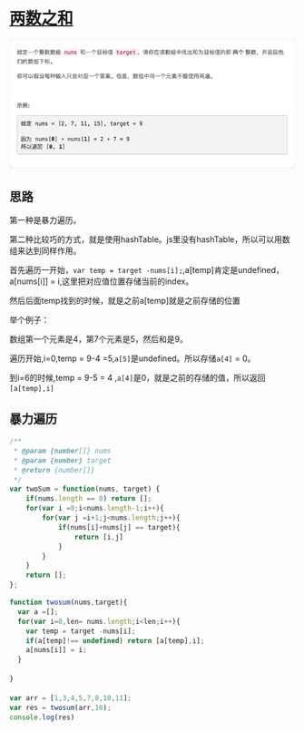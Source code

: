 # [两数之和](https://leetcode-cn.com/problems/two-sum/)

![twoSum](./imgs/twoSum.png)

## 思路

第一种是暴力遍历。

第二种比较巧的方式，就是使用hashTable。js里没有hashTable，所以可以用数组来达到同样作用。

首先遍历一开始，`var temp = target -nums[i];`,a[temp]肯定是undefined，a[nums[i]] = i,这里把对应值位置存储当前的index。

然后后面temp找到的时候，就是之前a[temp]就是之前存储的位置

举个例子：

数组第一个元素是4，第7个元素是5，然后和是9。

遍历开始,i=0,temp = 9-4 =5,`a[5]`是undefined。所以存储`a[4]` = 0。

到i=6的时候,temp = 9-5 = 4 ,`a[4]`是0，就是之前的存储的值，所以返回`[a[temp],i]`

## 暴力遍历

```js
/**
 * @param {number[]} nums
 * @param {number} target
 * @return {number[]}
 */
var twoSum = function(nums, target) {
    if(nums.length == 0) return [];
    for(var i =0;i<nums.length-1;i++){
        for(var j =i+1;j<nums.length;j++){
            if(nums[i]+nums[j] == target){
                return [i,j]
            }
        }
    }
    return [];
};
```

```js
function twosum(nums,target){
  var a =[];
  for(var i=0,len= nums.length;i<len;i++){
    var temp = target -nums[i];
    if(a[temp]!== undefined) return [a[temp],i];
    a[nums[i]] = i;
  }
  
}

var arr = [1,3,4,5,7,8,10,11];
var res = twosum(arr,10);
console.log(res)
```
